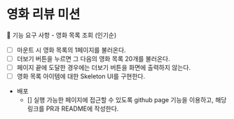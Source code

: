 # 영화 리뷰 미션

🎯 기능 요구 사항 - 영화 목록 조회 (인기순)

- [ ] 마운트 시 영화 목록의 1페이지를 불러온다.
- [ ] 더보기 버튼을 누르면 그 다음의 영화 목록 20개를 불러온다.
- [ ] 페이지 끝에 도달한 경우에는 더보기 버튼을 화면에 출력하지 않는다.
- [ ] 영화 목록 아이템에 대한 Skeleton UI를 구현한다.

- 배포
  - [] 실행 가능한 페이지에 접근할 수 있도록 github page 기능을 이용하고, 해당 링크를 PR과 README에 작성한다.

